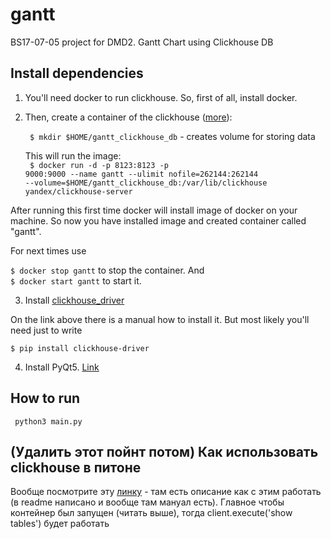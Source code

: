 # gantt

BS17-07-05 project for DMD2. Gantt Chart using Clickhouse DB

## Install dependencies

1. You'll need docker to run clickhouse. So, first of all, install docker.
2. Then, create a container of the clickhouse (<a href="https://hub.docker.com/r/yandex/clickhouse-server/">more</a>): 
  
      <code> $ mkdir $HOME/gantt_clickhouse_db</code>  - creates volume for storing data<br>
  
      This will run the image: <br>
      <code> $ docker run -d -p 8123:8123 -p 9000:9000 --name gantt --ulimit nofile=262144:262144 --volume=$HOME/gantt_clickhouse_db:/var/lib/clickhouse yandex/clickhouse-server</code>
  
  After running this first time docker will install image of docker on your machine. 
  So now you have installed image and created container called "gantt".
  
  For next times use
  
  <code>$ docker stop gantt</code> to stop the container. And <br>
  <code>$ docker start gantt</code> to start it.
  
3. Install <a href="https://clickhouse-driver.readthedocs.io/en/latest/installation.html">clickhouse_driver</a>
  
  On the link above there is a manual how to install it. But most likely you'll need just to write
  
  <code>$ pip install clickhouse-driver </code>
  
4. Install PyQt5. <a href="https://www.metachris.com/2016/03/how-to-install-qt56-pyqt5-virtualenv-python3/">Link</a>
  
## How to run

<code> python3 main.py </code>
  
## (Удалить этот пойнт потом) Как использовать clickhouse в питоне

Вообще посмотрите эту <a href="https://github.com/mymarilyn/clickhouse-driver">линку</a> - 
там есть описание как с этим работать (в readme написано и вообще там мануал есть).
Главное чтобы контейнер был запущен (читать выше), тогда client.execute('show tables') будет работать

